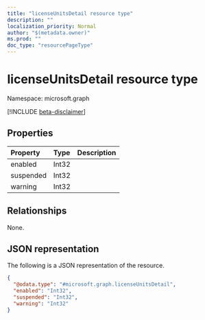 ```yaml
---
title: "licenseUnitsDetail resource type"
description: ""
localization_priority: Normal
author: "$(metadata.owner)"
ms.prod: ""
doc_type: "resourcePageType"
---
```


# licenseUnitsDetail resource type

Namespace: microsoft.graph

[!INCLUDE [beta-disclaimer](../../includes/beta-disclaimer.md)]

## Properties

| Property  | Type  | Description |
| :-------- | :---- | :---------- |
| enabled   | Int32 |             |
| suspended | Int32 |             |
| warning   | Int32 |             |

## Relationships

None.

## JSON representation

The following is a JSON representation of the resource.

<!-- {
  "blockType": "resource",
  "@odata.type": "microsoft.graph.licenseUnitsDetail",
}
-->

```json
{
  "@odata.type": "#microsoft.graph.licenseUnitsDetail",
  "enabled": "Int32",
  "suspended": "Int32",
  "warning": "Int32"
}
```
